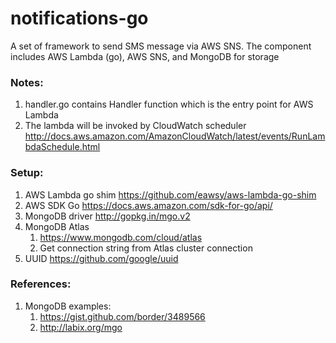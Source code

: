 # notifications-go

A set of framework to send SMS message via AWS SNS.  The component 
includes AWS Lambda (go), AWS SNS, and MongoDB for storage

### Notes:
1. handler.go contains Handler function which is the entry point 
for AWS Lambda
2. The lambda will be invoked by CloudWatch scheduler
http://docs.aws.amazon.com/AmazonCloudWatch/latest/events/RunLambdaSchedule.html


### Setup:

1. AWS Lambda go shim
   https://github.com/eawsy/aws-lambda-go-shim
2. AWS SDK Go 
   https://docs.aws.amazon.com/sdk-for-go/api/
3. MongoDB driver
   http://gopkg.in/mgo.v2
4. MongoDB Atlas
   1. https://www.mongodb.com/cloud/atlas
   2. Get connection string from Atlas cluster connection 
5. UUID
   https://github.com/google/uuid
   
   
### References:

1. MongoDB examples:
    1. https://gist.github.com/border/3489566
    2. http://labix.org/mgo
    